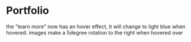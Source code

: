 # Portfolio

the "learn more" now has an hover effect, it will change to light blue when hovered.
images make a 5degree rotation to the right when hovered over 
